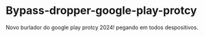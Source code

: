 # Bypass-dropper-google-play-protcy
Novo burlador do google play protcy 2024! pegando em todos despositivos.
